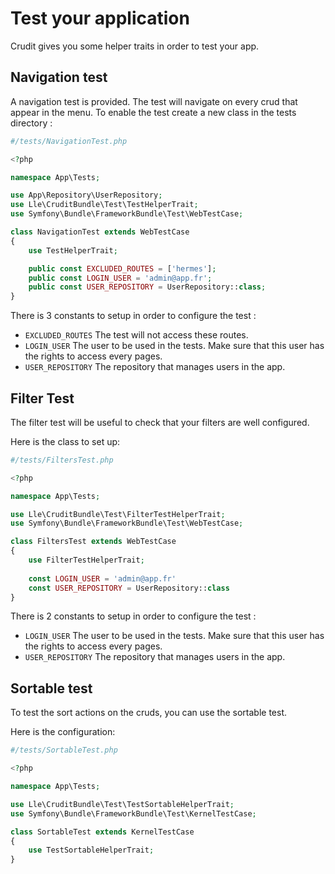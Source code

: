 # Test your application

Crudit gives you some helper traits in order to test your app.

## Navigation test

A navigation test is provided. The test will navigate on every crud that appear in the menu.
To enable the test create a new class in the tests directory :

```php
#/tests/NavigationTest.php

<?php

namespace App\Tests;

use App\Repository\UserRepository;
use Lle\CruditBundle\Test\TestHelperTrait;
use Symfony\Bundle\FrameworkBundle\Test\WebTestCase;

class NavigationTest extends WebTestCase
{
    use TestHelperTrait;

    public const EXCLUDED_ROUTES = ['hermes'];
    public const LOGIN_USER = 'admin@app.fr';
    public const USER_REPOSITORY = UserRepository::class;
}

```

There is 3 constants to setup in order to configure the test :

- `EXCLUDED_ROUTES` The test will not access these routes.
- `LOGIN_USER` The user to be used in the tests. Make sure that this user has the rights to access every pages. 
- `USER_REPOSITORY` The repository that manages users in the app.

## Filter Test

The filter test will be useful to check that your filters are well configured.

Here is the class to set up:

```php
#/tests/FiltersTest.php

<?php

namespace App\Tests;

use Lle\CruditBundle\Test\FilterTestHelperTrait;
use Symfony\Bundle\FrameworkBundle\Test\WebTestCase;

class FiltersTest extends WebTestCase
{
    use FilterTestHelperTrait;
    
    const LOGIN_USER = 'admin@app.fr'
    const USER_REPOSITORY = UserRepository::class
}

```
There is 2 constants to setup in order to configure the test :

- `LOGIN_USER` The user to be used in the tests. Make sure that this user has the rights to access every pages.
- `USER_REPOSITORY` The repository that manages users in the app.
## Sortable test

To test the sort actions on the cruds, you can use the sortable test.

Here is the configuration:

```php
#/tests/SortableTest.php

<?php

namespace App\Tests;

use Lle\CruditBundle\Test\TestSortableHelperTrait;
use Symfony\Bundle\FrameworkBundle\Test\KernelTestCase;

class SortableTest extends KernelTestCase
{
    use TestSortableHelperTrait;
}

```
